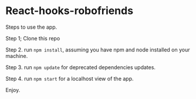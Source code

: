 # React-hooks-robofriends
Steps to use the app. 

Step 1; Clone this repo 

Step 2. run `npm install`, assuming you have npm and node installed on your machine.

Step 3. run `npm update` for deprecated dependencies updates.

Step 4. run `npm start` for a localhost view of the app.

Enjoy.

